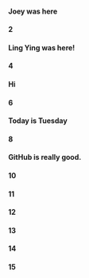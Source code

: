 #### Joey was here
#### 2
#### Ling Ying was here!
#### 4
#### Hi
#### 6
#### Today is Tuesday
#### 8
#### GitHub is really good. 
#### 10
#### 11
#### 12
#### 13
#### 14
#### 15